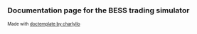 ### Documentation page for the BESS trading simulator

<sup><sub>Made with [doctemplate by charlyllo](https://github.com/charlyllo/doctemplate)</sub></sup>

